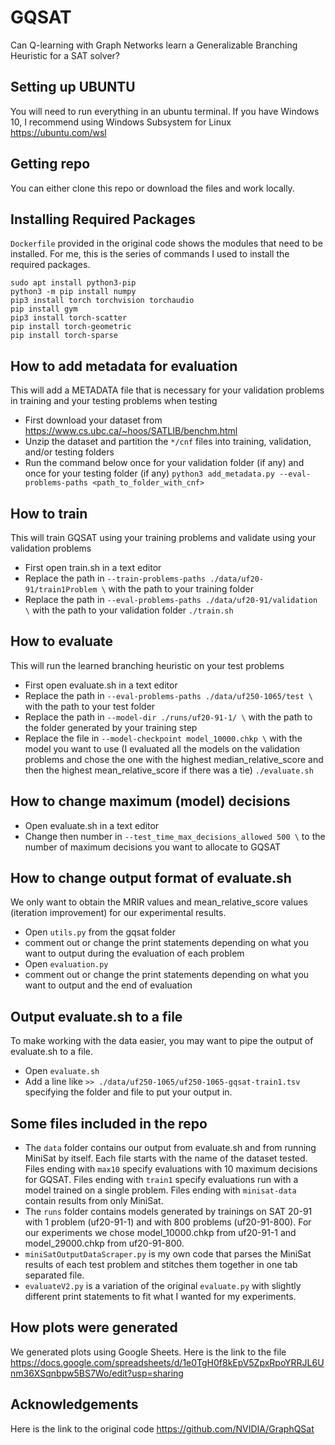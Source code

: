 # GQSAT 

Can Q-learning with Graph Networks learn a Generalizable Branching Heuristic for a SAT solver?


## Setting up UBUNTU
You will need to run everything in an ubuntu terminal. If you have Windows 10, I recommend using Windows Subsystem for Linux https://ubuntu.com/wsl

## Getting repo
You can either clone this repo or download the files and work locally.

## Installing Required Packages
``Dockerfile`` provided in the original code shows the modules that need to be installed. For me, this is the series of commands I used to install the required packages.

```
sudo apt install python3-pip
python3 -m pip install numpy
pip3 install torch torchvision torchaudio
pip install gym
pip3 install torch-scatter
pip install torch-geometric
pip install torch-sparse
```

## How to add metadata for evaluation
This will add a METADATA file that is necessary for your validation problems in training and your testing problems when testing
* First download your dataset from https://www.cs.ubc.ca/~hoos/SATLIB/benchm.html
* Unzip the dataset and partition the ``*/cnf`` files into training, validation, and/or testing folders
* Run the command below once for your validation folder (if any) and once for your testing folder (if any)
```python3 add_metadata.py --eval-problems-paths <path_to_folder_with_cnf>```

## How to train
This will train GQSAT using your training problems and validate using your validation problems
* First open train.sh in a text editor
* Replace the path in ``--train-problems-paths ./data/uf20-91/train1Problem \`` with the path to your training folder
* Replace the path in ``--eval-problems-paths ./data/uf20-91/validation \`` with the path to your validation folder
```./train.sh```

## How to evaluate 
This will run the learned branching heuristic on your test problems
* First open evaluate.sh in a text editor
* Replace the path in ``--eval-problems-paths ./data/uf250-1065/test \`` with the path to your test folder
* Replace the path in ``--model-dir ./runs/uf20-91-1/ \`` with the path to the folder generated by your training step
* Replace the file in ``--model-checkpoint model_10000.chkp \`` with the model you want to use (I evaluated all the models on the validation problems and chose the one with the highest median_relative_score and then the highest mean_relative_score if there was a tie)
```./evaluate.sh```

## How to change maximum (model) decisions

* Open evaluate.sh in a text editor
* Change then number in ``--test_time_max_decisions_allowed 500 \`` to the number of maximum decisions you want to allocate to GQSAT

## How to change output format of evaluate.sh
We only want to obtain the MRIR values and mean_relative_score values (iteration improvement) for our experimental results.
* Open ``utils.py`` from the gqsat folder
* comment out or change the print statements depending on what you want to output during the evaluation of each problem
* Open ``evaluation.py`` 
* comment out or change the print statements depending on what you want to output and the end of evaluation

## Output evaluate.sh to a file
To make working with the data easier, you may want to pipe the output of evaluate.sh to a file.
* Open ``evaluate.sh``
* Add a line like ``>> ./data/uf250-1065/uf250-1065-gqsat-train1.tsv`` specifying the folder and file to put your output in.

## Some files included in the repo

* The ``data`` folder contains our output from evaluate.sh and from running MiniSat by itself. Each file starts with the name of the dataset tested. Files ending with ``max10`` specify evaluations with 10 maximum decisions for GQSAT. Files ending with ``train1`` specify evaluations run with a model trained on a single problem. Files ending with ``minisat-data`` contain results from only MiniSat.
* The ``runs`` folder contains models generated by trainings on SAT 20-91 with 1 problem (uf20-91-1) and with 800 problems (uf20-91-800). For our experiments we chose model_10000.chkp from uf20-91-1 and model_29000.chkp from uf20-91-800.
* ``miniSatOutputDataScraper.py`` is my own code that parses the MiniSat results of each test problem and stitches them together in one tab separated file.
* ``evaluateV2.py`` is a variation of the original ``evaluate.py`` with slightly different print statements to fit what I wanted for my experiments.

## How plots were generated
We generated plots using Google Sheets. Here is the link to the file https://docs.google.com/spreadsheets/d/1e0TgH0f8kEpV5ZpxRpoYRRJL6Unm36XSqnbpw5BS7Wo/edit?usp=sharing


## Acknowledgements

Here is the link to the original code https://github.com/NVIDIA/GraphQSat 
